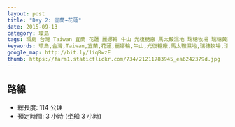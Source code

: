 ```yaml
---
layout: post
title: "Day 2: 宜蘭➟花蓮"
date: 2015-09-13
category: 環島
tags: 環島 台灣 Taiwan 宜蘭 花蓮 麗娜輪 牛山 光復糖廠 馬太鞍濕地 瑞穗牧場 瑞穗黃家溫泉山莊
keywords: 環島,台灣,Taiwan,宜蘭,花蓮,麗娜輪,牛山,光復糖廠,馬太鞍濕地,瑞穗牧場,瑞穗黃家溫泉山莊
google_map: http://bit.ly/1iqRwzE
thumb: https://farm1.staticflickr.com/734/21211783945_ea6242379d.jpg
---
```


## 路線

- 總長度: 114 公理
- 預定時間: 3 小時 (坐船 3 小時)
